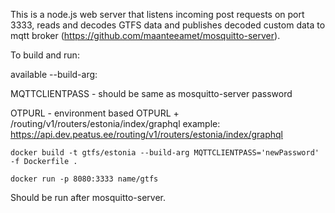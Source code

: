 This is a node.js web server that listens incoming post requests on port 3333, reads and decodes GTFS data and publishes decoded custom data to mqtt broker (https://github.com/maanteeamet/mosquitto-server).

To build and run: 

available --build-arg:

MQTTCLIENTPASS - should be same as mosquitto-server password

OTPURL - environment based OTPURL + /routing/v1/routers/estonia/index/graphql example: https://api.dev.peatus.ee/routing/v1/routers/estonia/index/graphql

`docker build -t gtfs/estonia --build-arg MQTTCLIENTPASS='newPassword' -f Dockerfile .`

`docker run -p 8080:3333 name/gtfs`

Should be run after mosquitto-server.
